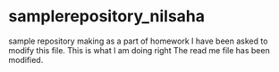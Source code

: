 # samplerepository_nilsaha
sample repository making as a part of homework
I have been asked to modify this file. 
This is what I am doing right 
The read me file has been modified. 
